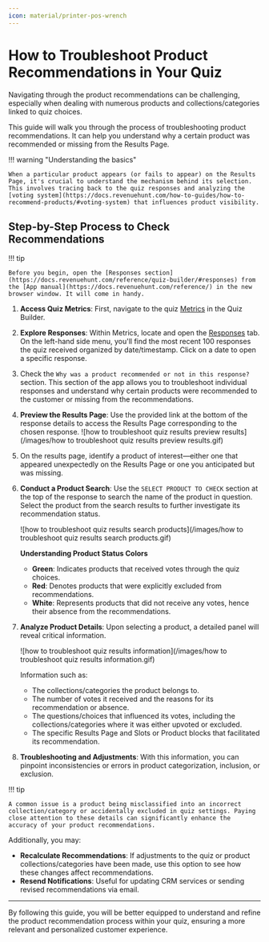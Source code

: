 ```yaml
---
icon: material/printer-pos-wrench
---
```


# How to Troubleshoot Product Recommendations in Your Quiz

Navigating through the product recommendations can be challenging, especially when dealing with numerous products and collections/categories linked to quiz choices. 

This guide will walk you through the process of troubleshooting product recommendations. It can help you understand why a certain product was recommended or missing from the Results Page.

!!! warning "Understanding the basics"

    When a particular product appears (or fails to appear) on the Results Page, it's crucial to understand the mechanism behind its selection. This involves tracing back to the quiz responses and analyzing the [voting system](https://docs.revenuehunt.com/how-to-guides/how-to-recommend-products/#voting-system) that influences product visibility.

## Step-by-Step Process to Check Recommendations

!!! tip

    Before you begin, open the [Responses section](https://docs.revenuehunt.com/reference/quiz-builder/#responses) from the [App manual](https://docs.revenuehunt.com/reference/) in the new browser window. It will come in handy.

1. **Access Quiz Metrics**: First, navigate to the quiz [Metrics](https://docs.revenuehunt.com/reference/quiz-builder/#metrics) in the Quiz Builder.
2. **Explore Responses**: Within Metrics, locate and open the [Responses](https://docs.revenuehunt.com/reference/quiz-builder/#responses) tab. On the left-hand side menu, you'll find the most recent 100 responses the quiz received organized by date/timestamp. Click on a date to open a specific response.
3. Check the `Why was a product recommended or not in this response?` section. This section of the app allows you to troubleshoot individual responses and understand why certain products were recommended to the customer or missing from the recommendations.
4. **Preview the Results Page**: Use the provided link at the bottom of the response details to access the Results Page corresponding to the chosen response. 
    ![how to troubleshoot quiz results preview results](/images/how to troubleshoot quiz results preview results.gif)
5. On the results page, identify a product of interest—either one that appeared unexpectedly on the Results Page or one you anticipated but was missing.
6. **Conduct a Product Search**: Use the `SELECT PRODUCT TO CHECK` section at the top of the response to search the name of the product in question. Select the product from the search results to further investigate its recommendation status.

    ![how to troubleshoot quiz results search products](/images/how to troubleshoot quiz results search products.gif)

    **Understanding Product Status Colors**

    - **Green**: Indicates products that received votes through the quiz choices.
    - **Red**: Denotes products that were explicitly excluded from recommendations.
    - **White**: Represents products that did not receive any votes, hence their absence from the recommendations.

7. **Analyze Product Details**: Upon selecting a product, a detailed panel will reveal critical information.

    ![how to troubleshoot quiz results information](/images/how to troubleshoot quiz results information.gif)

    Information such as:

    - The collections/categories the product belongs to.
    - The number of votes it received and the reasons for its recommendation or absence.
    - The questions/choices that influenced its votes, including the collections/categories where it was either upvoted or excluded.
    - The specific Results Page and Slots or Product blocks that facilitated its recommendation.

8. **Troubleshooting and Adjustments**: With this information, you can pinpoint inconsistencies or errors in product categorization, inclusion, or exclusion. 

!!! tip

    A common issue is a product being misclassified into an incorrect collection/category or accidentally excluded in quiz settings. Paying close attention to these details can significantly enhance the accuracy of your product recommendations.


Additionally, you may:

- **Recalculate Recommendations**: If adjustments to the quiz or product collections/categories have been made, use this option to see how these changes affect recommendations.
- **Resend Notifications**: Useful for updating CRM services or sending revised recommendations via email.


---

By following this guide, you will be better equipped to understand and refine the product recommendation process within your quiz, ensuring a more relevant and personalized customer experience.
